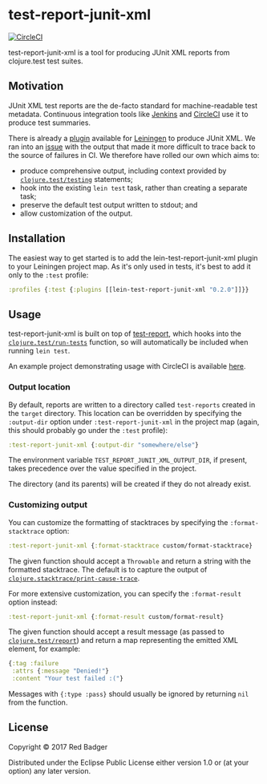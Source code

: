 # test-report-junit-xml

[![CircleCI](https://circleci.com/gh/redbadger/test-report-junit-xml.svg?style=svg)](https://circleci.com/gh/redbadger/test-report-junit-xml)

test-report-junit-xml is a tool for producing JUnit XML reports from clojure.test test suites.

## Motivation

JUnit XML test reports are the de-facto standard for machine-readable test metadata.
Continuous integration tools like [Jenkins](https://wiki.jenkins-ci.org/display/JENKINS/JUnit+Plugin) and [CircleCI](https://circleci.com/docs/test-metadata/) use it to produce test summaries.

There is already a [plugin](https://github.com/ruedigergad/test2junit) available for [Leiningen](https://github.com/technomancy/leiningen) to produce JUnit XML.
We ran into an [issue](https://github.com/ruedigergad/test2junit/issues/10) with the output that made it more difficult to trace back to the source of failures in CI.
We therefore have rolled our own which aims to:

* produce comprehensive output, including context provided by [`clojure.test/testing`](https://clojure.github.io/clojure/clojure.test-api.html#clojure.test/testing) statements;
* hook into the existing `lein test` task, rather than creating a separate task;
* preserve the default test output written to stdout; and
* allow customization of the output.

## Installation

The easiest way to get started is to add the lein-test-report-junit-xml plugin to your Leiningen project map.
As it's only used in tests, it's best to add it only to the `:test` profile:

```clojure
:profiles {:test {:plugins [[lein-test-report-junit-xml "0.2.0"]]}}
```

## Usage

test-report-junit-xml is built on top of [test-report](https://github.com/redbadger/test-report), which hooks into the [`clojure.test/run-tests`](https://clojure.github.io/clojure/clojure.test-api.html#clojure.test/run-tests) function, so will automatically be included when running `lein test`.

An example project demonstrating usage with CircleCI is available [here](https://github.com/redbadger/test-report-junit-xml-example).

### Output location

By default, reports are written to a directory called `test-reports` created in the `target` directory.
This location can be overridden by specifying the `:output-dir` option under `:test-report-junit-xml` in the project map (again, this should probably go under the `:test` profile):

```clojure
:test-report-junit-xml {:output-dir "somewhere/else"}
```

The environment variable `TEST_REPORT_JUNIT_XML_OUTPUT_DIR`, if present, takes precedence over the value specified in the project.

The directory (and its parents) will be created if they do not already exist.

### Customizing output

You can customize the formatting of stacktraces by specifying the `:format-stacktrace` option:

```clojure
:test-report-junit-xml {:format-stacktrace custom/format-stacktrace}
```

The given function should accept a `Throwable` and return a string with the formatted stacktrace.
The default is to capture the output of [`clojure.stacktrace/print-cause-trace`](https://clojure.github.io/clojure/clojure.stacktrace-api.html#clojure.stacktrace/print-cause-trace).

For more extensive customization, you can specify the `:format-result` option instead:

```clojure
:test-report-junit-xml {:format-result custom/format-result}
```

The given function should accept a result message (as passed to [`clojure.test/report`](https://clojure.github.io/clojure/clojure.test-api.html#clojure.test/report)) and return a map representing the emitted XML element, for example:

```clojure
{:tag :failure
 :attrs {:message "Denied!"}
 :content "Your test failed :("}
```

Messages with `{:type :pass}` should usually be ignored by returning `nil` from the function.

## License

Copyright © 2017 Red Badger

Distributed under the Eclipse Public License either version 1.0 or (at your option) any later version.
